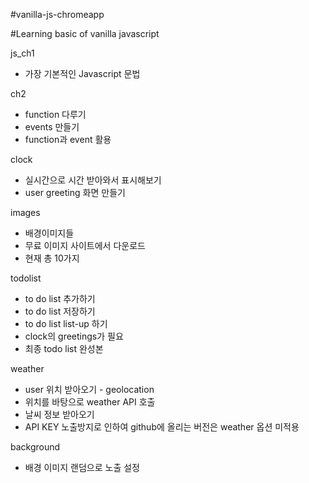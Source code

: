 #vanilla-js-chromeapp

#Learning basic of vanilla javascript

js_ch1

- 가장 기본적인 Javascript 문법

ch2

- function 다루기
- events 만들기
- function과 event 활용

clock

- 실시간으로 시간 받아와서 표시해보기
- user greeting 화면 만들기

images

- 배경이미지들
- 무료 이미지 사이트에서 다운로드
- 현재 총 10가지

todolist

- to do list 추가하기
- to do list 저장하기
- to do list list-up 하기
- clock의 greetings가 필요
- 최종 todo list 완성본

weather

- user 위치 받아오기 - geolocation
- 위치를 바탕으로 weather API 호출
- 날씨 정보 받아오기
- API KEY 노출방지로 인하여 github에 올리는 버전은 weather 옵션 미적용

background

- 배경 이미지 랜덤으로 노출 설정
